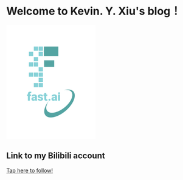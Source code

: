 # Welcome to Kevin. Y. Xiu's blog！


![Image of fast.ai logo](images/logo.png)

## Link to my Bilibili account

[Tap here to follow!](https://space.bilibili.com/272875952?spm_id_from=333.1007.0.0)
